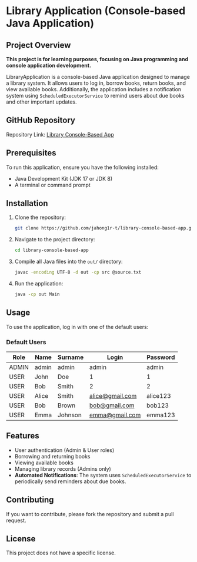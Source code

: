 # Library Application (Console-based Java Application)

## Project Overview

**This project is for learning purposes, focusing on Java programming and console application development.**

LibraryApplication is a console-based Java application designed to manage a library system. It allows users to log in, borrow books, return books, and view available books. Additionally, the application includes a notification system using `ScheduledExecutorService` to remind users about due books and other important updates.

## GitHub Repository

Repository Link: [Library Console-Based App](https://github.com/jahong1r-t/library-console-based-app.git)

## Prerequisites

To run this application, ensure you have the following installed:

- Java Development Kit (JDK 17 or JDK 8)
- A terminal or command prompt

## Installation

1. Clone the repository:
   ```sh
   git clone https://github.com/jahong1r-t/library-console-based-app.git
   ```
2. Navigate to the project directory:
   ```sh
   cd library-console-based-app
   ```
3. Compile all Java files into the `out/` directory:
   ```sh
   javac -encoding UTF-8 -d out -cp src @source.txt
   ```
4. Run the application:
   ```sh
   java -cp out Main
   ```

## Usage

To use the application, log in with one of the default users:

### Default Users

| Role  | Name  | Surname | Login                                      | Password |
| ----- | ----- | ------- | ------------------------------------------ | -------- |
| ADMIN | admin | admin   | admin                                      | admin    |
| USER  | John  | Doe     | 1                                          | 1        |
| USER  | Bob   | Smith   | 2                                          | 2        |
| USER  | Alice | Smith   | [alice@gmail.com](mailto:alice@gmail.com) | alice123 |
| USER  | Bob   | Brown   | [bob@gmail.com](mailto:bob@gmail.com)     | bob123   |
| USER  | Emma  | Johnson | [emma@gmail.com](mailto:emma@gmail.com)   | emma123  |

## Features

- User authentication (Admin & User roles)
- Borrowing and returning books
- Viewing available books
- Managing library records (Admins only)
- **Automated Notifications**: The system uses `ScheduledExecutorService` to periodically send reminders about due books.

## Contributing

If you want to contribute, please fork the repository and submit a pull request.

## License

This project does not have a specific license.


